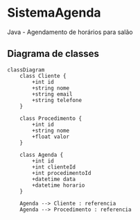 # SistemaAgenda
Java - Agendamento de horários para salão

## Diagrama de classes

```mermaid
classDiagram
    class Cliente {
        +int id
        +string nome
        +string email
        +string telefone
    }

    class Procedimento {
        +int id
        +string nome
        +float valor
    }

    class Agenda {
        +int id
        +int clienteId
        +int procedimentoId
        +datetime data
        +datetime horario
    }

    Agenda --> Cliente : referencia
    Agenda --> Procedimento : referencia
```
